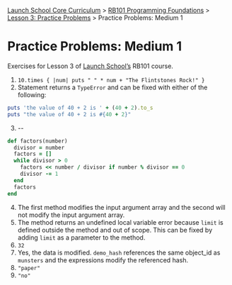 [Launch School Core Curriculum][readme] >
[RB101 Programming Foundations][rb101-notes] >
[Lesson 3: Practice Problems][lesson3] >
Practice Problems: Medium 1

# Practice Problems: Medium 1

Exercises for Lesson 3 of [Launch School’s][launch-school] RB101 course.

1. `10.times { |num| puts " " * num + "The Flintstones Rock!" }`
2. Statement returns a `TypeError` and can be fixed with either of the following:

```ruby
puts 'the value of 40 + 2 is ' + (40 + 2).to_s
puts "the value of 40 + 2 is #{40 + 2}"
```

3. --

```ruby
def factors(number)
  divisor = number
  factors = []
  while divisor > 0
    factors << number / divisor if number % divisor == 0
    divisor -= 1
  end
  factors
end
```

4. The first method modifies the input argument array and the second will not modify the input argument array.
5. The method returns an undefined local variable error because `limit` is defined outside the method and out of scope. This can be fixed by adding `limit` as a parameter to the method.
6. `32`
7. Yes, the data is modified. `demo_hash` references the same object_id as `munsters` and the expressions modify the referenced hash.
8. `"paper"`
9. `"no"`

[lesson3]: lesson-3-contents.md
[rb101-notes]: /rb101/rb101-notes.md
[readme]: /README.md
[launch-school]: https://launchschool.com

